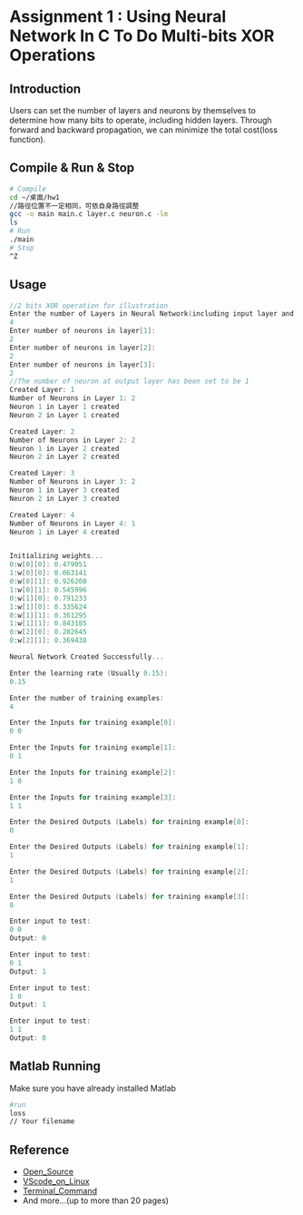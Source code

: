 # __Assignment 1 : Using Neural Network In C To Do Multi-bits XOR Operations__
## Introduction
Users can set the number of layers and neurons by themselves to determine how many bits to operate, including hidden layers. Through forward and backward propagation, we can minimize the total cost(loss function).
## Compile & Run & Stop

```sh
# Compile
cd ~/桌面/hw1 
//路徑位置不一定相同，可依自身路徑調整
gcc -o main main.c layer.c neuron.c -lm
ls
# Run
./main
# Stop
^Z
```
## Usage
```c
//2 bits XOR operation for illustration
Enter the number of Layers in Neural Network(including input layer and output layer):
4
Enter number of neurons in layer[1]: 
2
Enter number of neurons in layer[2]: 
2
Enter number of neurons in layer[3]: 
2
//The number of neuron at output layer has been set to be 1
Created Layer: 1
Number of Neurons in Layer 1: 2
Neuron 1 in Layer 1 created
Neuron 2 in Layer 1 created

Created Layer: 2
Number of Neurons in Layer 2: 2
Neuron 1 in Layer 2 created
Neuron 2 in Layer 2 created

Created Layer: 3
Number of Neurons in Layer 3: 2
Neuron 1 in Layer 3 created
Neuron 2 in Layer 3 created

Created Layer: 4
Number of Neurons in Layer 4: 1
Neuron 1 in Layer 4 created


Initializing weights...
0:w[0][0]: 0.479051
1:w[0][0]: 0.063141
0:w[0][1]: 0.926208
1:w[0][1]: 0.545996
0:w[1][0]: 0.791233
1:w[1][0]: 0.335624
0:w[1][1]: 0.361295
1:w[1][1]: 0.843185
0:w[2][0]: 0.202645
0:w[2][1]: 0.369438

Neural Network Created Successfully...

Enter the learning rate (Usually 0.15): 
0.15

Enter the number of training examples: 
4

Enter the Inputs for training example[0]:
0 0

Enter the Inputs for training example[1]:
0 1

Enter the Inputs for training example[2]:
1 0

Enter the Inputs for training example[3]:
1 1

Enter the Desired Outputs (Labels) for training example[0]: 
0

Enter the Desired Outputs (Labels) for training example[1]: 
1

Enter the Desired Outputs (Labels) for training example[2]: 
1

Enter the Desired Outputs (Labels) for training example[3]: 
0

Enter input to test:
0 0
Output: 0

Enter input to test:
0 1
Output: 1

Enter input to test:
1 0
Output: 1

Enter input to test:
1 1
Output: 0
```
## Matlab Running
Make sure you have already installed Matlab
```sh
#run
loss 
// Your filename
```
## Reference
* [Open_Source](https://github.com/mayurbhole/Neural-Network-framework-using-Backpropogation-in-C)
* [VScode_on_Linux](https://zhuanlan.zhihu.com/p/80659895)
* [Terminal_Command](https://www.796t.com/content/1547697448.html)
* And more...(up to more than 20 pages)